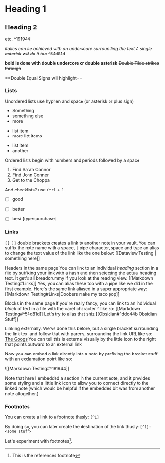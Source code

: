 # Heading 1
## Heading 2
etc. ^191944

_italics can be achieved with an underscore surrounding the text_
*A single asterisk will do it too* ^54d81d

__bold is done with double undercore or double asterisk__
~~Double Tilde strikes through~~

==Double Equal Signs will highlight==

### Lists
Unordered lists use hyphen and space (or asterisk or plus sign)
- Something
- something else
- more
+ list item
+ more list items
* list item
* another

Ordered lists begin with numbers and periods followed by a space
1. Find Sarah Connor
2. Find John Conner
3. Get to the Choppa

And checklists?  use `Ctrl + l`
- [ ] good
- [ ] better
- [ ] best [type::purchase]


### Links
`[[ ]]` double brackets creates a link to another note in your vault.  You can suffix the note name with a space, `|` pipe character, space and type an alias to change the text value of the link like the one below:
[[Dataview Testing | something here]]

Headers in the same page
You can link to an individual _heading_ section in a file by suffixing your link with a hash and then selecting the actual heading text.  It get's all breadcrummy if you look at the reading view.
[[Markdown Testing#Links]] 
Yes, you can alias these too with a pipe like we did in the first example.
Here's the same link aliased in a super appropriate way:
[[Markdown Testing#Links|Doobers make my taco pop]]

Blocks in the same page
If you're really fancy, you can link to an individual _block_ of text in a file with the caret character `^` like so:
[[Markdown Testing#^54d81d]]
Let's try to alias that shiz
[[Obsidian#^ddc44b|Obsidian Stuff]]


Linking externally.
We've done this before, but a single bracket surrounding the link text and follow that with parens, surrounding the link URL like so:
[The Googs](https://google.com)
You can tell this is external visually by the little icon to the right that points outward to an external link.


Now you can embed a link directly into a note by prefixing the bracket stuff with an exclamation point like so:

![[Markdown Testing#^191944]]

Note that here I embedded a section in the current note, and it provides some styling and a little link icon to allow you to connect directly to the linked note (which would be helpful if the embedded bit was from another note altogether.)

### Footnotes
You can create a link to a footnote thusly:
`[^1]`

By doing so, you can later create the destination of the link thusly:
`[^1]: <some stuff>`

Let's experiment with footnotes[^1].




[^1]: This is the referenced footnote